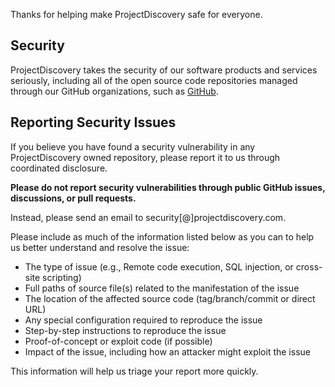 Thanks for helping make ProjectDiscovery safe for everyone.

## Security

ProjectDiscovery takes the security of our software products and services seriously, including all of the open source code repositories managed through our GitHub organizations, such as [GitHub](https://github.com/projectdiscovery).

## Reporting Security Issues

If you believe you have found a security vulnerability in any ProjectDiscovery owned repository, please report it to us through coordinated disclosure.

**Please do not report security vulnerabilities through public GitHub issues, discussions, or pull requests.**

Instead, please send an email to security[@]projectdiscovery.com.

Please include as much of the information listed below as you can to help us better understand and resolve the issue:

  * The type of issue (e.g., Remote code execution, SQL injection, or cross-site scripting)
  * Full paths of source file(s) related to the manifestation of the issue
  * The location of the affected source code (tag/branch/commit or direct URL)
  * Any special configuration required to reproduce the issue
  * Step-by-step instructions to reproduce the issue
  * Proof-of-concept or exploit code (if possible)
  * Impact of the issue, including how an attacker might exploit the issue

This information will help us triage your report more quickly.